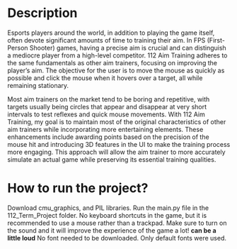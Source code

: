 # Description

Esports players around the world, in addition to playing the game itself, often devote 
significant amounts of time to training their aim. In FPS (First-Person Shooter) games, having 
a precise aim is crucial and can distinguish a mediocre player from a high-level competitor. 
112 Aim Training adheres to the same fundamentals as other aim trainers, focusing on improving 
the player’s aim. The objective for the user is to move the mouse as quickly as possible and click 
the mouse when it hovers over a target, all while remaining stationary.

Most aim trainers on the market tend to be boring and repetitive, with targets usually being 
circles that appear and disappear at very short intervals to test reflexes and quick mouse movements. 
With 112 Aim Training, my goal is to maintain most of the original characteristics of other aim trainers 
while incorporating more entertaining elements. These enhancements include awarding points based on the 
precision of the mouse hit and introducing 3D features in the UI to make the training process more engaging. 
This approach will allow the aim trainer to more accurately simulate an actual game while preserving its 
essential training qualities.

# How to run the project?

Download cmu_graphics, and PIL libraries. Run the main.py file in the 112_Term_Project folder. 
No keyboard shortcuts in the game, but it is recommended to use a mouse rather than a trackpad.
Make sure to turn on the sound and it will improve the experience of the game a lot! **can be a little loud**
No font needed to be downloaded. Only default fonts were used.
